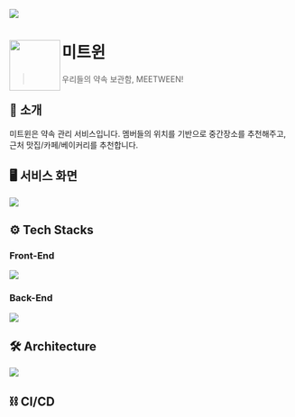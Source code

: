 ![](https://velog.velcdn.com/images/soozzang/post/eff78f60-7735-4a34-9efe-23eee0145ea1/image.jpg)

# 미트윈<img src="https://velog.velcdn.com/images/soozzang/post/bdb5d886-8c90-4681-9f9f-f1bc909410ae/image.png" align=left width=90>

> 우리들의 약속 보관함, MEETWEEN!

## 💬 소개
미트윈은 약속 관리 서비스입니다. 멤버들의 위치를 기반으로 중간장소를 추천해주고, 근처 맛집/카페/베이커리를 추천합니다.

## 🖥️ 서비스 화면
![](https://velog.velcdn.com/images/asdjhqwd/post/b3cd3112-a291-4ebd-a6c7-057c3c1ace33/image.png)

## ⚙️ Tech Stacks
### Front-End
![](https://velog.velcdn.com/images/asdjhqwd/post/d84c274c-240f-4fee-9926-71d504eeb57a/image.png)

### Back-End
![](https://velog.velcdn.com/images/asdjhqwd/post/b59ab001-0480-4d6a-bd94-a61c20ca76a1/image.png)

## 🛠️ Architecture
![](https://velog.velcdn.com/images/asdjhqwd/post/9468e535-3705-46cf-91b2-eecf27994b0e/image.png)

## ⛓️ CI/CD
